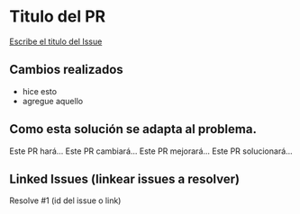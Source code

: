 # Titulo del PR

[Escribe el titulo del Issue](https://github.com/username/repository-name/issues/1)

## Cambios realizados

- hice esto
- agregue aquello

## Como esta solución se adapta al problema.

Este PR hará...
Este PR cambiará...
Este PR mejorará...
Este PR solucionará...

## Linked Issues (linkear issues a resolver)

Resolve #1 (id del issue o link)